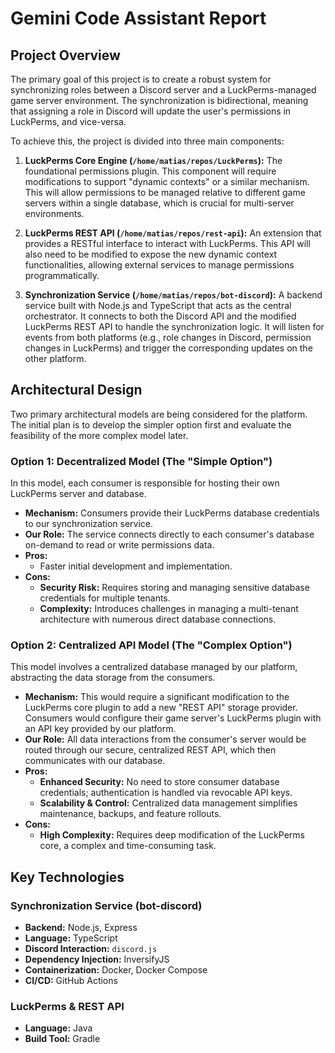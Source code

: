 # Gemini Code Assistant Report

## Project Overview

The primary goal of this project is to create a robust system for synchronizing roles between a Discord server and a LuckPerms-managed game server environment. The synchronization is bidirectional, meaning that assigning a role in Discord will update the user's permissions in LuckPerms, and vice-versa.

To achieve this, the project is divided into three main components:

1.  **LuckPerms Core Engine (`/home/matias/repos/LuckPerms`):** The foundational permissions plugin. This component will require modifications to support "dynamic contexts" or a similar mechanism. This will allow permissions to be managed relative to different game servers within a single database, which is crucial for multi-server environments.

2.  **LuckPerms REST API (`/home/matias/repos/rest-api`):** An extension that provides a RESTful interface to interact with LuckPerms. This API will also need to be modified to expose the new dynamic context functionalities, allowing external services to manage permissions programmatically.

3.  **Synchronization Service (`/home/matias/repos/bot-discord`):** A backend service built with Node.js and TypeScript that acts as the central orchestrator. It connects to both the Discord API and the modified LuckPerms REST API to handle the synchronization logic. It will listen for events from both platforms (e.g., role changes in Discord, permission changes in LuckPerms) and trigger the corresponding updates on the other platform.

## Architectural Design

Two primary architectural models are being considered for the platform. The initial plan is to develop the simpler option first and evaluate the feasibility of the more complex model later.

### Option 1: Decentralized Model (The "Simple Option")

In this model, each consumer is responsible for hosting their own LuckPerms server and database.
-   **Mechanism:** Consumers provide their LuckPerms database credentials to our synchronization service.
-   **Our Role:** The service connects directly to each consumer's database on-demand to read or write permissions data.
-   **Pros:**
    -   Faster initial development and implementation.
-   **Cons:**
    -   **Security Risk:** Requires storing and managing sensitive database credentials for multiple tenants.
    -   **Complexity:** Introduces challenges in managing a multi-tenant architecture with numerous direct database connections.

### Option 2: Centralized API Model (The "Complex Option")

This model involves a centralized database managed by our platform, abstracting the data storage from the consumers.
-   **Mechanism:** This would require a significant modification to the LuckPerms core plugin to add a new "REST API" storage provider. Consumers would configure their game server's LuckPerms plugin with an API key provided by our platform.
-   **Our Role:** All data interactions from the consumer's server would be routed through our secure, centralized REST API, which then communicates with our database.
-   **Pros:**
    -   **Enhanced Security:** No need to store consumer database credentials; authentication is handled via revocable API keys.
    -   **Scalability & Control:** Centralized data management simplifies maintenance, backups, and feature rollouts.
-   **Cons:**
    -   **High Complexity:** Requires deep modification of the LuckPerms core, a complex and time-consuming task.

## Key Technologies

### Synchronization Service (bot-discord)
- **Backend:** Node.js, Express
- **Language:** TypeScript
- **Discord Interaction:** `discord.js`
- **Dependency Injection:** InversifyJS
- **Containerization:** Docker, Docker Compose
- **CI/CD:** GitHub Actions

### LuckPerms & REST API
- **Language:** Java
- **Build Tool:** Gradle
